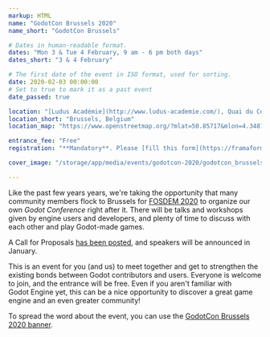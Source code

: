 ```yaml
---
markup: HTML
name: "GodotCon Brussels 2020"
name_short: "GodotCon Brussels"

# Dates in human-readable format.
dates: "Mon 3 & Tue 4 February, 9 am - 6 pm both days"
dates_short: "3 & 4 February"

# The first date of the event in ISO format, used for sorting.
date: 2020-02-03 00:00:00
# Set to true to mark it as a past event
date_passed: true

location: "[Ludus Académie](http://www.ludus-academie.com/), Quai du Commerce, 48, 1000 Brussels, Belgium"
location_short: "Brussels, Belgium"
location_map: "https://www.openstreetmap.org/?mlat=50.85717&mlon=4.34818#map=19/50.85717/4.34818"

entrance_fee: "Free"
registration: "**Mandatory**. Please [fill this form](https://framaforms.org/registration-for-godotcon-godot-sprint-brussels-2020-1575555632) ASAP so that we know who will be there and can organize the event accordingly."

cover_image: "/storage/app/media/events/godotcon-2020/godotcon_brussels_banner_2020.png"

---
```


<p>
	Like the past few years years, we're taking the opportunity that many community members flock to Brussels for
	<a href="#fosdem">FOSDEM 2020</a> to organize our own <em>Godot Conference</em> right after it. There will be
	talks and workshops given by engine users and developers, and plenty of time to discuss with each other and
	play Godot-made games.
</p>

<p>
	A Call for Proposals <a href="/article/meet-community-fosdem-and-godotcon-2020">has been posted</a>, and
	speakers will be announced in January.
</p>

<p>
	This is an event for you (and us) to meet together and get to strengthen the existing bonds between Godot
	contributors and users. Everyone is welcome to join, and the entrance will be free. Even if you aren't
	familiar with Godot&nbsp;Engine yet, this can be a nice opportunity to discover a great game engine and an
	even greater community!
</p>

<p>
	To spread the word about the event, you can use the
	<a href="/storage/app/media/events/godotcon-2020/godotcon_brussels_banner_2020.png">GodotCon Brussels 2020
	banner</a>.
</p>
